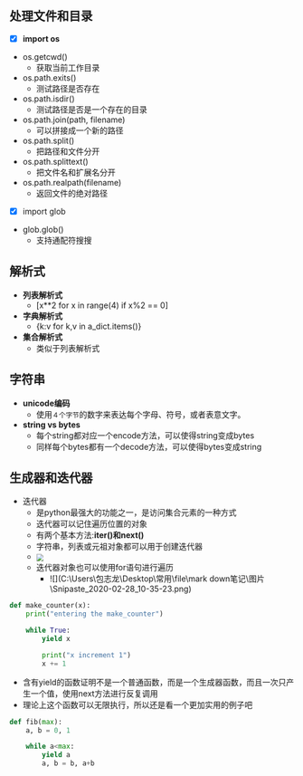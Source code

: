 ## 处理文件和目录

- [x] **import os**
- os.getcwd()
  - 获取当前工作目录
- os.path.exits()
  - 测试路径是否存在
- os.path.isdir()
  - 测试路径是否是一个存在的目录
- os.path.join(path, filename)
  - 可以拼接成一个新的路径
- os.path.split()
  - 把路径和文件分开
- os.path.splittext()
  - 把文件名和扩展名分开
- os.path.realpath(filename)
  - 返回文件的绝对路径

- [x] import glob
- glob.glob()
  - 支持通配符搜搜

## 解析式

+ **列表解析式**
  + [x**2 for x in range(4) if x%2 == 0]
+ **字典解析式**
  + {k:v for k,v in a_dict.items()}
+ **集合解析式**
  + 类似于列表解析式

## 字符串

+ **unicode编码**
  + 使用`４个字节`的数字来表达每个字母、符号，或者表意文字。
+ **string vs bytes**
  + 每个string都对应一个encode方法，可以使得string变成bytes
  + 同样每个bytes都有一个decode方法，可以使得bytes变成string

## 生成器和迭代器

+ 迭代器
  + 是python最强大的功能之一，是访问集合元素的一种方式
  + 迭代器可以记住遍历位置的对象
  + 有两个基本方法:**iter()**和**next()**
  + 字符串，列表或元祖对象都可以用于创建迭代器
  + <img src="C:\Users\包志龙\Desktop\常用\file\mark down笔记\图片\Snipaste_2020-02-28_10-17-22.png" style="zoom: 80%;" align="center" />
  + 迭代器对象也可以使用for语句进行遍历
    + ![](C:\Users\包志龙\Desktop\常用\file\mark down笔记\图片\Snipaste_2020-02-28_10-35-23.png)

```python
def make_counter(x):
    print("entering the make_counter")

    while True:
        yield x

        print("x increment 1")
        x += 1
```

+ 含有yield的函数证明不是一个普通函数，而是一个生成器函数，而且一次只产生一个值，使用next方法进行反复调用
+ 理论上这个函数可以无限执行，所以还是看一个更加实用的例子吧

```python
def fib(max):
    a, b = 0, 1

    while a<max:
        yield a
        a, b = b, a+b
```

